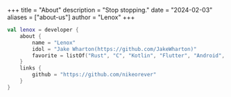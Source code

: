 +++
title = "About"
description = "Stop stopping."
date = "2024-02-03"
aliases = ["about-us"]
author = "Lenox"
+++

```kotlin
val lenox = developer {
    about {
        name = "Lenox"
        idol = "Jake Wharton(https://github.com/JakeWharton)"
        favorite = listOf("Rust", "C", "Kotlin", "Flutter", "Android", "Linux", "WASM")
    }
    links {
        github = "https://github.com/nikeorever"
    }
}
```
